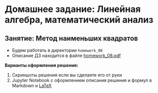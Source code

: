 # Домашнее задание: Линейная алгебра, математический анализ
## Занятие: Метод наименьших квадратов

* Будем работать в директории `homework_08`
* Описание ДЗ находится в файле [homework_08.pdf](homework_08.pdf)

**Варианты оформления решения:**
1. Скриншоты решения если вы сделаете его от руки
2. Jupyter Notebook с оформлением описания решения и формул в Markdown и [LaTeX](https://ru.wikibooks.org/wiki/LaTeX/%D0%9C%D0%B0%D1%82%D0%B5%D0%BC%D0%B0%D1%82%D0%B8%D1%87%D0%B5%D1%81%D0%BA%D0%B8%D0%B5_%D1%84%D0%BE%D1%80%D0%BC%D1%83%D0%BB%D1%8B)